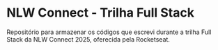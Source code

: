 # NLW Connect - Trilha Full Stack

Repositório para armazenar os códigos que escrevi durante a trilha Full Stack da NLW Connect 2025, oferecida pela Rocketseat.

